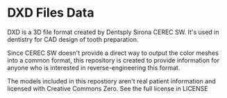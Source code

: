 # DXD Files Data

DXD is a 3D file format created by Dentsply Sirona CEREC SW. It's used in dentistry for CAD design of tooth preparation. 

Since CEREC SW doesn't provide a direct way to output the color meshes into a common format, this repository is created to provide information for anyone who is interested in reverse-engineering this format. 

The models included in this repostiory aren't real patient information and licensed with Creative Commons Zero. See the full license in LICENSE
